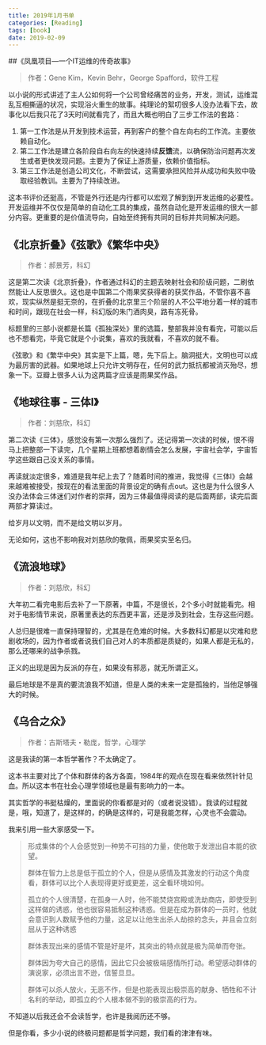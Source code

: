 ```yaml
---
title: 2019年1月书单
categories: [Reading]
tags: [book]
date: 2019-02-09
---
```


##《凤凰项目—一个IT运维的传奇故事》

> 作者：Gene Kim，Kevin Behr，George Spafford，软件工程

以小说的形式讲述了主人公如何将一个公司曾经痛苦的业务，开发，测试，运维混乱互相撕逼的状况，实现浴火重生的故事。纯理论的絮叨很多人没办法看下去，故事化以后我只花了3天时间就看完了，而且大概也明白了三步工作法的套路：

1. 第一工作法是从开发到技术运营，再到客户的整个自左向右的工作流。主要依赖自动化。
2. 第二工作法是建立各阶段自右向左的快速持续**反馈**流，以确保防治问题再次发生或者更快发现问题。主要为了保证上游质量，依赖价值指标。
3. 第三工作法是创造公司文化，不断尝试，这需要承担风险并从成功和失败中吸取经验教训。主要为了持续改进。

这本书评价还挺高，不管是外行还是内行都可以宏观了解到到开发运维的必要性。开发运维并不仅仅是简单的自动化工具的集成，虽然自动化是开发运维的很大一部分内容。更重要的是价值流导向，自始至终拥有共同的目标并共同解决问题。

## 《北京折叠》《弦歌》《繁华中央》

> 作者：郝景芳，科幻

这是第二次读《北京折叠》，作者通过科幻的主题去映射社会和阶级问题，二刷依然能让人反思很久。这也是中国第二个雨果奖获得者的获奖作品，不管你喜不喜欢，现实纵然是挺无奈的，在折叠的北京里三个阶层的人不公平地分着一样的城市和时间，跟现在社会一样，科幻版的朱门酒肉臭，路有冻死骨。

标题里的三部小说都是长篇《孤独深处》里的选篇，整部我并没有看完，可能以后也不想看完，毕竟它就是个小说集，喜欢的我就看，不喜欢的就不看。

《弦歌》和《繁华中央》其实是下上篇，嗯，先下后上。脑洞挺大，文明也可以成为最厉害的武器。如果地球上只允许文明存在，任何的武力抵抗都被消灭殆尽，想象一下。豆瓣上很多人认为这两篇才应该是雨果奖作品。

## 《地球往事 - 三体I》

> 作者：刘慈欣，科幻

第二次读《三体》，感觉没有第一次那么强烈了。还记得第一次读的时候，恨不得马上把整部一下读完，几个星期上班都想着剧情会怎么发展，宇宙社会学，宇宙哲学这些跟自己没关系的事情。

再读就淡定很多，难道是我年纪上去了？随着时间的推进，我觉得《三体I》会越来越难被接受，按现在的看法里面的背景设定的确有点out。这也是为什么很多人没办法体会三体迷们对作者的崇拜，因为三体最值得阅读的是后面两部，读完后面两部才算读过。

给岁月以文明，而不是给文明以岁月。

无论如何，这也不影响我对刘慈欣的敬佩，雨果奖实至名归。

## 《流浪地球》

> 作者：刘慈欣，科幻

大年初二看完电影后去补了一下原著，中篇，不是很长，2个多小时就能看完。相对于电影情节来说，原著里表达的东西更丰富，还是涉及到社会，生存这些问题。

人总归是很难一直保持理智的，尤其是在危难的时候。大多数科幻都是以灾难和悲剧收场的，因为作者或者说我们自己对人的本质都是质疑的，如果人都是无私的，那么还哪来的战争杀戮。

正义的出现是因为反派的存在，如果没有邪恶，就无所谓正义。

最后地球是不是真的要流浪我不知道，但是人类的未来一定是孤独的，当他足够强大的时候。

## 《乌合之众》

> 作者：古斯塔夫・勒庞，哲学，心理学

这是我读的第一本哲学著作？不太确定了。

这本书主要对比了个体和群体的各方各面，1984年的观点在现在看来依然针针见血。所以这本书在社会心理学领域也是最有影响力的一本。

其实哲学的书挺枯燥的，里面说的你看都是对的（或者说没错）。我读的过程就是，哦，知道了，是这样的，的确是这样的，可是我能怎样，心灵也不会震动。

我来引用一些大家感受一下。

> 形成集体的个人会感觉到一种势不可挡的力量，使他敢于发泄出自本能的欲望。
>
> 群体在智力上总是低于孤立的个人，但是从感情及其激发的行动这个角度看，群体可以比个人表现得更好或更差，这全看环境如何。
>
> 孤立的个人很清楚，在孤身一人时，他不能焚烧宫殿或洗劫商店，即使受到这样做的诱惑，他也很容易抵制这种诱惑。但是在成为群体的一员时，他就会意识到人数赋予他的力量，这足以让他生出杀人劫掠的念头，并且会立刻屈从于这种诱惑
>
> 群体表现出来的感情不管是好是坏，其突出的特点就是极为简单而夸张。
>
> 群体因为夸大自己的感情，因此它只会被极端感情所打动。希望感动群体的演说家，必须出言不逊，信誓旦旦。
>
> 群体可以杀人放火，无恶不作，但是也能表现出极崇高的献身、牺牲和不计名利的举动，即孤立的个人根本做不到的极崇高的行为。

不知道以后我还会不会读哲学，也许是我阅历还不够。

但是你看，多少小说的终极问题都是哲学问题，我们看的津津有味。